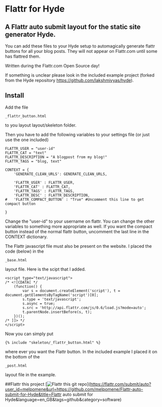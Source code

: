 # Flattr for Hyde
## A Flattr auto submit layout for the static site generator Hyde.

You can add these files to your Hyde setup to automagically generate flattr buttons for all your blog posts.
They will not appear on Flattr.com until some has flattred them. 

Written during the Flattr.com Open Source day!

If something is unclear please look in the included example project (forked from the Hyde repository https://github.com/lakshmivyas/hyde). 

## Install

Add the file 

	_flattr_button.html

to you layout layout/skeleton folder.

Then you have to add the following variables to your settings file (or just use the one included)
	
	FLATTR_USER = "user-id"
	FLATTR_CAT = "text"
	FLATTR_DESCRIPTION = "A blogpost from my blog!"
	FLATTR_TAGS = "blog, text"

	CONTEXT = {
		'GENERATE_CLEAN_URLS': GENERATE_CLEAN_URLS,

		'FLATTR_USER' : FLATTR_USER, 
		'FLATTR_CAT' : FLATTR_CAT,
		'FLATTR_TAGS' : FLATTR_TAGS,
		'FLATTR_DESC' : FLATTR_DESCRIPTION,
	#	'FLATTR_COMPACT_BUTTON' : "True" #Uncomment this line to get compact button

	}



Change the "user-id" to your username on flattr.
You can change the other variables to something more appropriate as well. 
If you want the compact button instead of the normal flattr button, uncomment the last line in the CONTEXT dictionary. 

The Flattr javascript file must also be present on the website. I placed the code (below) in the
 
	_base.html
	
layout file. Here is the scipt that I added. 

	<script type="text/javascript">
	/* <![CDATA[ */
	    (function() {
	        var s = document.createElement('script'), t = document.getElementsByTagName('script')[0];
	        s.type = 'text/javascript';
	        s.async = true;
	        s.src = 'http://api.flattr.com/js/0.6/load.js?mode=auto';
	        t.parentNode.insertBefore(s, t);
	    })();
	/* ]]> */
	</script>

Now you can simply put 

	{% include "skeleton/_flattr_button.html" %}

where ever you want the Flattr button. In the included example I placed it on the bottom of the 

	_post.html

layout file in the example.

##Flattr this project
[![Flattr this git repo](http://api.flattr.com/button/flattr-badge-large.png)](https://flattr.com/submit/auto?user_id=melpomene&url=https://github.com/melpomene/Flattr-auto-submit-for-Hyde&title=Flattr auto submit for Hyde&language=en_GB&tags=github&category=software)  
